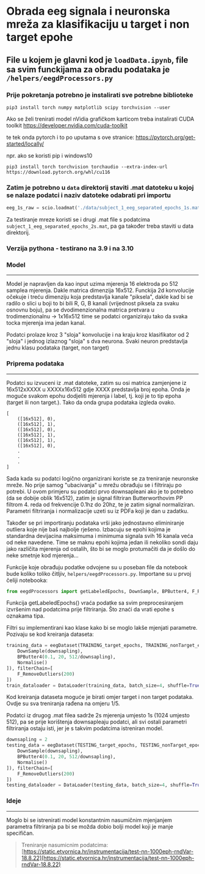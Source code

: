 # Obrada eeg signala i neuronska mreža za klasifikaciju u target i non target epohe

## File u kojem je glavni kod je `loadData.ipynb`, file sa svim funckijama za obradu podataka je `/helpers/eegdProcessors.py`

### Prije pokretanja potrebno je instalirati sve potrebne biblioteke
```shell
pip3 install torch numpy matplotlib scipy torchvision --user
```
Ako se želi trenirati model nVidia grafičkom karticom treba instalirati CUDA toolkit
https://developer.nvidia.com/cuda-toolkit

te tek onda pytorch i to po uputama s ove stranice:
https://pytorch.org/get-started/locally/

npr. ako se koristi pip i windows10
```shell
pip3 install torch torchvision torchaudio --extra-index-url https://download.pytorch.org/whl/cu116
```

### Zatim je potrebno u `data` direktorij staviti .mat datoteku u kojoj se nalaze podatci i naziv datoteke odabrati pri importu
```python
eeg_1s_raw = scio.loadmat('./data/subject_1_eeg_separated_epochs_1s.mat')
```
Za testiranje mreze koristi se i drugi .mat file s podatcima `subject_1_eeg_separated_epochs_2s.mat`, pa ga također treba staviti u data direktorij.

### Verzija pythona - testirano na 3.9 i na 3.10

### Model
---

Model je napravljen da kao input uzima mjerenja 16 elektroda po 512 samplea mjerenja. Dakle matrica dimenzija 16x512. Funckija 2d konvolucije očekuje i treću dimenziju koja predstavlja kanale "piksela", dakle kad bi se radilo o slici u boji to bi bili R, G, B kanali (vrijednost piksela za svaku osnovnu boju), pa se dvodimenzionalna matrica pretvara u trodimenzionalnu -> 1x16x512 time se podatci organiziraju tako da svaka tocka mjerenja ima jedan kanal.

Podatci prolaze kroz 3 "sloja" konvolucije i na kraju kroz klasifikator od 2 "sloja" i jednog izlaznog "sloja" s dva neurona. Svaki neuron predstavlja jednu klasu podataka (target, non target)


### Priprema podataka
---

Podatci su izvuceni iz .mat datoteke, zatim su osi matrica zamjenjene iz 16x512xXXXX u XXXXx16x512 gdje XXXX predstavlja broj epoha. Onda je moguće svakom epohu dodjeliti mjerenja i label, tj. koji je to tip epoha (target ili non target.). Tako da onda grupa podataka izgleda ovako.

```
[
	([16x512], 0),
	([16x512], 1),
	([16x512], 0),
	([16x512], 1),
	([16x512], 1),
	([16x512], 0),
	.
	.
	.
]
```

Sada kada su podatci logično organizirani koriste se za treniranje neuronske mreže. No prije samog "ubacivanja" u mrežu obrađuju se i filtriraju po potrebi.
U ovom primjeru su podatci prvo downsapleani ako je to potrebno (da se dobije oblik 16x512), zatim je signal filtriran Butterworthovim PP filtrom 4. reda od frekvencije 0.1hz do 20hz, te je zatim signal normaliziran. Parametri filtriranja i normalizacije uzeti su iz PDFa koji je dan u zadatku.

Također se pri importiranju podataka vrši jako jednostavno eliminiranje outliera koje nije baš najbolje rješeno. Izbacuju se epohi kojima je standardna devijacina maksimuma i minimuma signala svih 16 kanala veća od neke navedene. Time se maknu epohi kojima jedan ili nekoliko sondi daju jako različita mjerenja od ostalih, što bi se moglo protumačiti da je došlo do neke smetnje kod mjerenja...

Funkcije koje obrađuju podatke odvojene su u poseban file da notebook bude koliko toliko čitljiv, `helpers/eegdProcessors.py`. Importane su u prvoj čeliji notebooka:
```python
from eegdProcessors import getLabeledEpochs, DownSample, BPButter4, F_RemoveOutliers, Normalise
```

Funkcija getLabeledEpochs() vraća podatke sa svim preprocesiranjem izvršenim nad podatcima prije filtriranja. Što znaći da vrati epohe s oznakama tipa.

Filtri su implementirani kao klase kako bi se moglo lakše mjenjati parametre. Pozivaju se kod kreiranja dataseta:
```python
training_data = eegDataset(TRAINING_target_epochs, TRAINING_nonTarget_epochs, 1/5, 'abc' transform=transforms.Compose([
    DownSample(downsapling),
    BPButter4(0.1, 20, 512/downsapling),
    Normalise()
]), filterChain=[
    F_RemoveOutliers(200)
])
train_dataloader = DataLoader(training_data, batch_size=4, shuffle=True)
```
Kod kreiranja dataseta moguće je birati omjer target i non target podataka. Ovdje su sva treniranja rađena na omjeru 1/5.


Podatci iz drugog .mat filea sadrže 2s mjerenja umjesto 1s (1024 umjesto 512), pa se prije korištenja downsapleaju podatci, ali svi ostali parametri filtriranja ostaju isti, jer je s takvim podatcima istreniran model.

```python
downsapling = 2
testing_data = eegDataset(TESTING_target_epochs, TESTING_nonTarget_epochs, 1/5, 'abc', transform=transforms.Compose([
    DownSample(downsapling),
    BPButter4(0.1, 20, 512/downsapling),
    Normalise()
]), filterChain=[
    F_RemoveOutliers(200)
])
testing_dataloader = DataLoader(testing_data, batch_size=4, shuffle=True)
```

### Ideje
---

Moglo bi se istrenirati model konstantnim nasumičnim mjenjanjem parametra filtriranja pa bi se možda dobio bolji model koji je manje specifičan.
> Treniranje nasumicnim podatcima: [https://static.etvornica.hr/instrumentacija/test-nn-1000eph-rndVar-18.8.22](https://static.etvornica.hr/instrumentacija/test-nn-1000eph-rndVar-18.8.22)
